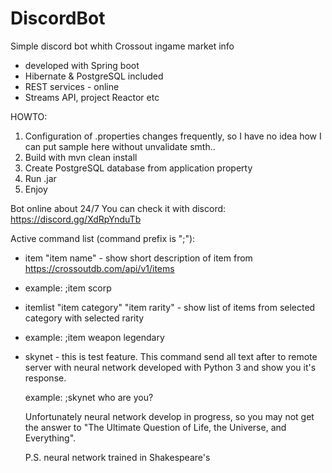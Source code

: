 # DiscordBot

Simple discord bot whith Crossout ingame market info

 - developed with Spring boot
 - Hibernate & PostgreSQL included
 - REST services - online
 - Streams API, project Reactor etc

HOWTO:

1. Configuration of .properties changes frequently, so I have no idea how I can put sample here without unvalidate smth..
2. Build with mvn clean install
3. Create PostgreSQL database from application property
4. Run .jar
5. Enjoy

Bot online about 24/7
You can check it with discord:
    https://discord.gg/XdRpYnduTb
    
Active command list (command prefix is ";"):
 
 - item "item name" - show short description of item from https://crossoutdb.com/api/v1/items
 - 
     example: ;item scorp
 - itemlist "item category" "item rarity" - show list of items from selected category with selected rarity
 - 
     example: ;item weapon legendary
 - skynet - this is test feature. This command send all text after to remote server with 
    neural network developed with Python 3 and show you it's response.
    
    example: ;skynet who are you?
    
    Unfortunately neural network develop in progress, so you may not get the answer to "The Ultimate Question of Life, the Universe, and Everything".
    
    P.S. neural network trained in Shakespeare's
